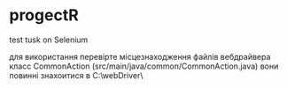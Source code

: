# progectR
test tusk on Selenium

для використання перевірте місцезнаходження файлів вебдрайвера класс CommonAction (src/main/java/common/CommonAction.java) вони повинні знахоитися в C:\webDriver\
